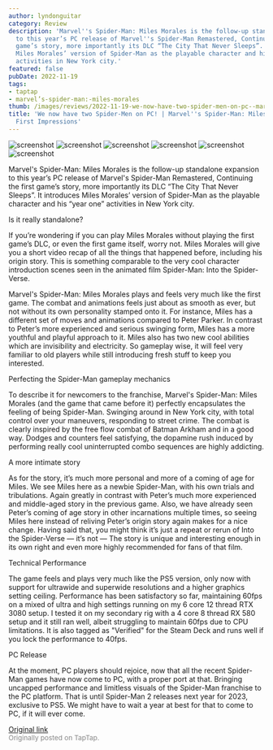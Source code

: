 ```yaml
---
author: lyndonguitar
category: Review
description: 'Marvel''s Spider-Man: Miles Morales is the follow-up standalone expansion
  to this year’s PC release of Marvel''s Spider-Man Remastered, Continuing the first
  game’s story, more importantly its DLC “The City That Never Sleeps”. It introduces
  Miles Morales’ version of Spider-Man as the playable character and his “year one”
  activities in New York city.'
featured: false
pubDate: 2022-11-19
tags:
- taptap
- marvel’s-spider-man:-miles-morales
thumb: /images/reviews/2022-11-19-we-now-have-two-spider-men-on-pc--marvels-spider-man-miles-morales---first-impressions-0.avif
title: 'We now have two Spider-Men on PC! | Marvel''s Spider-Man: Miles Morales -
  First Impressions'
---
```


<div class="gallery">
  <img src="/images/reviews/2022-11-19-we-now-have-two-spider-men-on-pc--marvels-spider-man-miles-morales---first-impressions-0.avif" alt="screenshot" />
  <img src="/images/reviews/2022-11-19-we-now-have-two-spider-men-on-pc--marvels-spider-man-miles-morales---first-impressions-1.avif" alt="screenshot" />
  <img src="/images/reviews/2022-11-19-we-now-have-two-spider-men-on-pc--marvels-spider-man-miles-morales---first-impressions-2.avif" alt="screenshot" />
  <img src="/images/reviews/2022-11-19-we-now-have-two-spider-men-on-pc--marvels-spider-man-miles-morales---first-impressions-3.avif" alt="screenshot" />
  <img src="/images/reviews/2022-11-19-we-now-have-two-spider-men-on-pc--marvels-spider-man-miles-morales---first-impressions-4.avif" alt="screenshot" />
  <img src="/images/reviews/2022-11-19-we-now-have-two-spider-men-on-pc--marvels-spider-man-miles-morales---first-impressions-5.avif" alt="screenshot" />
</div>

Marvel's Spider-Man: Miles Morales is the follow-up standalone expansion to this year’s PC release of Marvel's Spider-Man Remastered, Continuing the first game’s story, more importantly its DLC “The City That Never Sleeps”. It introduces Miles Morales’ version of Spider-Man as the playable character and his “year one” activities in New York city.

Is it really standalone?

If you’re wondering if you can play Miles Morales without playing the first game’s DLC, or even the first game itself, worry not. Miles Morales will give you a short video recap of all the things that happened before, including his origin story. This is something comparable to the very cool character introduction scenes seen in the animated film Spider-Man: Into the Spider-Verse.

Marvel's Spider-Man: Miles Morales plays and feels very much like the first game. The combat and animations feels just about as smooth as ever, but not without its own personality stamped onto it. For instance, Miles has a different set of moves and animations compared to Peter Parker. In contrast to Peter’s more experienced and serious swinging form, Miles has a more youthful and playful approach to it. Miles also has two new cool abilities which are invisibility and electricity. So gameplay wise, it will feel very familiar to old players while still introducing fresh stuff to keep you interested.

Perfecting the Spider-Man gameplay mechanics

To describe it for newcomers to the franchise, Marvel's Spider-Man: Miles Morales (and the game that came before it) perfectly encapsulates the feeling of being Spider-Man. Swinging around in New York city, with total control over your maneuvers, responding to street crime. The combat is clearly inspired by the free flow combat of Batman Arkham and in a good way. Dodges and counters feel satisfying, the dopamine rush induced by performing really cool uninterrupted combo sequences are highly addicting.

A more intimate story

As for the story, it’s much more personal and more of a coming of age for Miles. We see Miles here as a newbie Spider-Man, with his own trials and tribulations. Again greatly in contrast with Peter’s much more experienced and middle-aged story in the previous game. Also, we have already seen Peter’s coming of age story in other incarnations multiple times, so seeing Miles here instead of reliving Peter’s origin story again makes for a nice change. Having said that, you might think it’s just a repeat or rerun of Into the Spider-Verse — it’s not — The story is unique and interesting enough in its own right and even more highly recommended for fans of that film.

Technical Performance

The game feels and plays very much like the PS5 version, only now with support for ultrawide and superwide resolutions and a higher graphics setting ceiling. Performance has been satisfactory so far, maintaining 60fps on a mixed of ultra and high settings running on my 6 core 12 thread RTX 3080 setup. I tested it on my secondary rig with a 4 core 8 thread RX 580 setup and it still ran well, albeit struggling to maintain 60fps due to CPU limitations. It is also tagged as "Verified" for the Steam Deck and runs well if you lock the performance to 40fps.

PC Release

At the moment, PC players should rejoice, now that all the recent Spider-Man games have now come to PC, with a proper port at that. Bringing uncapped performance and limitless visuals of the Spider-Man franchise to the PC platform. That is until Spider-Man 2 releases next year for 2023, exclusive to PS5. We might have to wait a year at best for that to come to PC, if it will ever come.

[Original link](https://www.taptap.io/post/3187226)<br><span style="font-size: 0.95em; color: #888;">Originally posted on TapTap.</span>